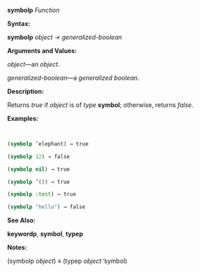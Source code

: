 **symbolp** *Function* 



**Syntax:** 



**symbolp** *object → generalized-boolean* 



**Arguments and Values:** 



*object*—an *object*. 



*generalized-boolean*—a *generalized boolean*. 



**Description:** 



Returns *true* if *object* is of *type* **symbol**; otherwise, returns *false*. 



**Examples:**
```lisp
 

(symbolp ’elephant) → true 

(symbolp 12) → false 

(symbolp nil) → true 

(symbolp ’()) → true 

(symbolp :test) → true 

(symbolp "hello") → false 


```
**See Also:** 



**keywordp**, **symbol**, **typep** 







 



 



**Notes:** 



(symbolp *object*) *≡* (typep *object* ’symbol) 



